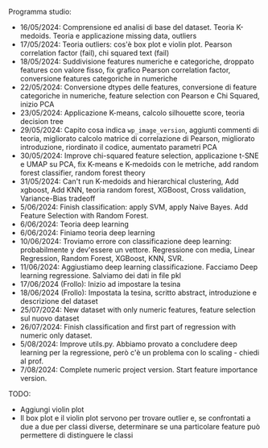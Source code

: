 Programma studio:

- 16/05/2024: Comprensione ed analisi di base del dataset. Teoria K-medoids. Teoria e applicazione missing data, outliers
- 17/05/2024: Teoria outliers: cos'è box plot e violin plot. Pearson correlation factor (fail), chi squared text (fail)
- 18/05/2024: Suddivisione features numeriche e categoriche, droppato features con valore fisso, fix grafico Pearson correlation factor, conversione features categoriche in numeriche
- 22/05/2024: Conversione dtypes delle features, conversione di feature categoriche in numeriche, feature selection con Pearson e Chi Squared, inizio PCA
- 23/05/2024: Applicazione K-means, calcolo silhouette score, teoria decision tree
- 29/05/2024: Capito cosa indica `wp_image_version`, aggiunti commenti di teoria, migliorato calcolo matrice di correlazione di Pearson, migliorato introduzione, riordinato il codice, aumentato parametri PCA
- 30/05/2024: Improve chi-squared feature selection, applicazione t-SNE e UMAP su PCA, fix K-means e K-medoids con le metriche, add random forest classifier, random forest theory
- 31/05/2024: Can't run K-medoids and hierarchical clustering, Add xgboost, Add KNN, teoria random forest, XGBoost, Cross validation, Variance-Bias tradeoff
- 5/06/2024: Finish classification: apply SVM, apply Naive Bayes. Add Feature Selection with Random Forest.
- 6/06/2024: Teoria deep learning
- 6/06/2024: Finiamo teoria deep learning
- 10/06/2024: Troviamo errore con classificazione deep learning: probabilmente y dev'essere un vettore. Regressione con media, Linear Regression, Random Forest, XGBoost, KNN, SVR.
- 11/06/2024: Aggiustiamo deep learning classificazione. Facciamo Deep learning regressione. Salviamo dei dati in file pkl
- 17/06/2024 (Frollo): Inizio ad impostare la tesina
- 18/06/2024 (Frollo): Impostata la tesina, scritto abstract, introduzione e descrizione del dataset
- 25/07/2024: New dataset with only numeric features, feature selection sul nuovo dataset
- 26/07/2024: Finish classification and first part of regression with numeric only dataset.
- 5/08/2024: Improve utils.py. Abbiamo provato a concludere deep learning per la regressione, però c'è un problema con lo scaling - chiedi al prof.
- 7/08/2024: Complete numeric project version. Start feature importance version.

TODO:

- Aggiungi violin plot
- Il box plot e il violin plot servono per trovare outlier e, se confrontati a due a due per classi diverse, determinare se una particolare feature può permettere di distinguere le classi

